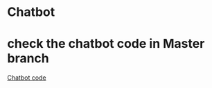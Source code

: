 # Chatbot
# check the chatbot code in Master branch
<a href='https://github.com/JTejaswini89/Chatbot/tree/master'>Chatbot code</a>
